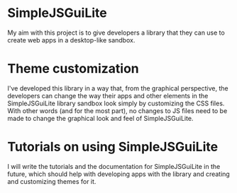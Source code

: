 # SimpleJSGuiLite
My aim with this project is to give developers a library that they can use to create web apps in a desktop-like sandbox.
# Theme customization
I've developed this library in a way that, from the graphical perspective, the developers can change the way their apps and other elements in the SimpleJSGuiLite library sandbox look simply by customizing the CSS files. With other words (and for the most part), no changes to JS files need to be made to change the graphical look and feel of SimpleJSGuiLite.
# Tutorials on using SimpleJSGuiLite
I will write the tutorials and the documentation for SimpleJSGuiLite in the future, which should help with developing apps with the library and creating and customizing themes for it.
